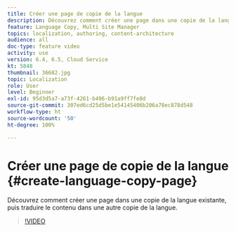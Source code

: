 ```yaml
---
title: Créer une page de copie de la langue
description: Découvrez comment créer une page dans une copie de la langue existante, puis traduire le contenu dans une autre copie de la langue.
feature: Language Copy, Multi Site Manager
topics: localization, authoring, content-architecture
audience: all
doc-type: feature video
activity: use
version: 6.4, 6.5, Cloud Service
kt: 5848
thumbnail: 36682.jpg
topic: Localization
role: User
level: Beginner
exl-id: 95d3d5a7-a73f-4261-b496-b91a9ff7fe8d
source-git-commit: 307ed6cd25d5be1e54145406b206a78ec878d548
workflow-type: ht
source-wordcount: '50'
ht-degree: 100%

---
```


# Créer une page de copie de la langue {#create-language-copy-page}

Découvrez comment créer une page dans une copie de la langue existante, puis traduire le contenu dans une autre copie de la langue.

>[!VIDEO](https://video.tv.adobe.com/v/36682?quality=12&learn=on)
